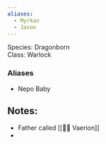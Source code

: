 ```yaml
---
aliases:
  - Myrkan
  - Jason
---
```

Species: Dragonborn <br/>
Class: Warlock<br/>

### Aliases
+ Nepo Baby
## Notes:
+ Father called [[👨‍💼 Vaerion]]
+ 